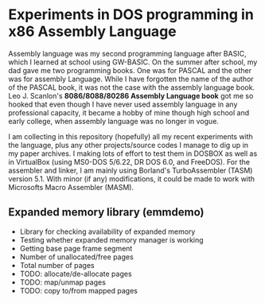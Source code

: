 # Experiments in DOS programming in x86 Assembly Language

Assembly language was my second programming language after BASIC, which I learned at school using GW-BASIC. On the summer after school, my dad gave me two programming books. One was for PASCAL and the other was for assembly Language. While I have forgotten the name of the author of the PASCAL book, it was not the case with the assembly language book. Leo J. Scanlon's **8086/8088/80286 Assembly Language book** got me so hooked that even though I have never used assembly language in any professional capacity, it became a hobby of mine though high school and early college, when assembly language was no longer in vogue.

I am collecting in this repository (hopefully) all my recent experiments with the language, plus any other projects/source codes I manage to dig up in my paper archives. I making lots of effort to test them in DOSBOX as well as in VirtualBox (using MS0-DOS 5/6.22, DR DOS 6.0, and FreeDOS). For the assembler and linker, I am mainly using Borland's TurboAssembler (TASM) version 5.1. With minor (if any) modifications, it could be made to work with Microsofts Macro Assembler (MASM).


## Expanded memory library (emmdemo)

- Library for checking availability of expanded memory
- Testing whether expanded memory manager is working
- Getting base page frame segment
- Number of unallocated/free pages
- Total number of pages
- TODO: allocate/de-allocate pages
- TODO: map/unmap pages
- TODO: copy to/from mapped pages
